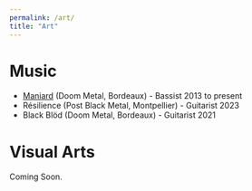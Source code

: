 ```yaml
---
permalink: /art/
title: "Art"
---
```


# Music

- [Maniard](https://maniard.bandcamp.com/) (Doom Metal, Bordeaux) - Bassist 2013 to present
- Résilience (Post Black Metal, Montpellier) - Guitarist 2023
- Black Blöd (Doom Metal, Bordeaux) - Guitarist 2021

# Visual Arts

Coming Soon.